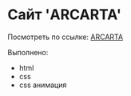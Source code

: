 <h1>Сайт 'ARCARTA'</h1>
<p>Посмотреть по ссылке: <a href="https://inziliaziganshina.github.io/arcarta/">ARCARTA</a></p>
<p>Выполнено:</p>
<ul>
  <li>html</li>
  <li>css</li>
  <li>css анимация</li>
  <! - -адаптив- - >
</ul>
